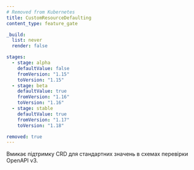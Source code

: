 ```yaml
---
# Removed from Kubernetes
title: CustomResourceDefaulting
content_type: feature_gate

_build:
  list: never
  render: false

stages:
  - stage: alpha 
    defaultValue: false
    fromVersion: "1.15"
    toVersion: "1.15"
  - stage: beta 
    defaultValue: true
    fromVersion: "1.16"
    toVersion: "1.16"    
  - stage: stable
    defaultValue: true
    fromVersion: "1.17"
    toVersion: "1.18"

removed: true  
---
```

Вмикає підтримку CRD для стандартних значень в схемах перевірки OpenAPI v3.
